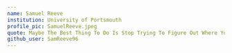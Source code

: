 ```yaml
---
name: Samuel Reeve
institution: University of Portsmouth
profile_pic: SamuelReeve.jpeg
quote: Maybe The Best Thing To Do Is Stop Trying To Figure Out Where You’re Going And Just Enjoy Where You’re At. John Dorian
github_user: SamReeve96
---
```

